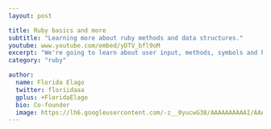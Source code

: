 ```yaml
---
layout: post

title: Ruby basics and more
subtitle: "Learning more about ruby methods and data structures."
youtube: www.youtube.com/embed/yDTV_bfl9oM
excerpt: "We're going to learn about user input, methods, symbols and hashes."
category: "ruby"

author:
  name: Florida Elago
  twitter: floriidaaa
  gplus: +FloridaElago
  bio: Co-founder
  image: https://lh6.googleusercontent.com/-z__0yucwG38/AAAAAAAAAAI/AAAAAAAAJ_A/qDY5dtCZ4zo/s120-c/photo.jpg
---
```


<script async class="speakerdeck-embed" data-id="32da8170891e0131712b6e502952b505" data-ratio="1.77777777777778" src="//speakerdeck.com/assets/embed.js"></script>